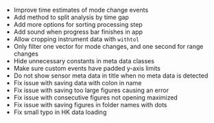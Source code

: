 - Improve time estimates of mode change events
- Add method to split analysis by time gap
- Add more options for sorting processing step
- Add sound when progress bar finishes in app
- Allow cropping instrument data with `withtol`
- Only filter one vector for mode changes, and one second for range changes
- Hide unnecessary constants in meta data classes
- Make sure custom events have padded y-axis limits
- Do not show sensor meta data in title when no meta data is detected
- Fix issue with saving data with colon in name
- Fix issue with saving too large figures causing an error
- Fix issue with consecutive figures not opening maximized
- Fix issue with saving figures in folder names with dots
- Fix small typo in HK data loading